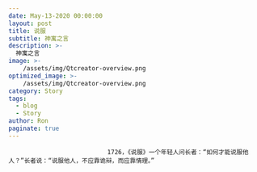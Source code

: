 ```yaml
---
date: May-13-2020 00:00:00
layout: post
title: 说服
subtitle: 神寓之言
description: >-
  神寓之言
image: >-
    /assets/img/Qtcreator-overview.png
optimized_image: >-
    /assets/img/Qtcreator-overview.png
category: Story
tags:
  - blog
  - Story
author: Ron
paginate: true
---
```


							　　1726，《说服》一个年轻人问长者：“如何才能说服他人？”长者说：“说服他人，不应靠诡辩，而应靠情理。”
							
							
						